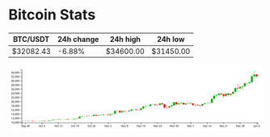 # Bitcoin Stats

BTC/USDT|24h change|24h high|24h low|
|---|---|---|---|
|$32082.43|-6.88%|$34600.00|$31450.00|

<img src="./chart.svg">
